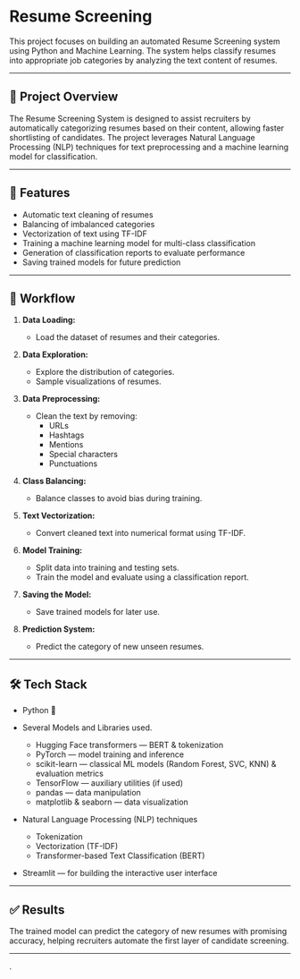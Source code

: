 # Resume Screening

This project focuses on building an automated Resume Screening system using Python and Machine Learning. The system helps classify resumes into appropriate job categories by analyzing the text content of resumes.

---

## 📌 Project Overview

The Resume Screening System is designed to assist recruiters by automatically categorizing resumes based on their content, allowing faster shortlisting of candidates. The project leverages Natural Language Processing (NLP) techniques for text preprocessing and a machine learning model for classification.

---

## 🚀 Features

- Automatic text cleaning of resumes
- Balancing of imbalanced categories
- Vectorization of text using TF-IDF
- Training a machine learning model for multi-class classification
- Generation of classification reports to evaluate performance
- Saving trained models for future prediction

---

## 🧠 Workflow

1. **Data Loading:**  
   - Load the dataset of resumes and their categories.

2. **Data Exploration:**  
   - Explore the distribution of categories.
   - Sample visualizations of resumes.

3. **Data Preprocessing:**  
   - Clean the text by removing:
     - URLs
     - Hashtags
     - Mentions
     - Special characters
     - Punctuations

4. **Class Balancing:**  
   - Balance classes to avoid bias during training.

5. **Text Vectorization:**  
   - Convert cleaned text into numerical format using TF-IDF.

6. **Model Training:**  
   - Split data into training and testing sets.
   - Train the model and evaluate using a classification report.

7. **Saving the Model:**  
   - Save trained models for later use.

8. **Prediction System:**  
   - Predict the category of new unseen resumes.

---

## 🛠️ Tech Stack

- Python 🤖
  
- Several Models and Libraries used.
  - Hugging Face transformers — BERT & tokenization
  - PyTorch — model training and inference
  - scikit-learn — classical ML models (Random Forest, SVC, KNN) & evaluation metrics
  - TensorFlow — auxiliary utilities (if used)
  - pandas — data manipulation
  - matplotlib & seaborn — data visualization
  
- Natural Language Processing (NLP) techniques
  - Tokenization
  - Vectorization (TF-IDF)
  - Transformer-based Text Classification (BERT)
 
- Streamlit — for building the interactive user interface

---

## ✅ Results

The trained model can predict the category of new resumes with promising accuracy, helping recruiters automate the first layer of candidate screening.

---

.
